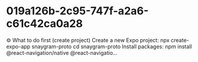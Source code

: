 # 019a126b-2c95-747f-a2a6-c61c42ca0a28
⚙️ What to do first (create project)  Create a new Expo project:  npx create-expo-app snaygram-proto cd snaygram-proto   Install packages:  npm install @react-navigation/native @react-navigatio...
